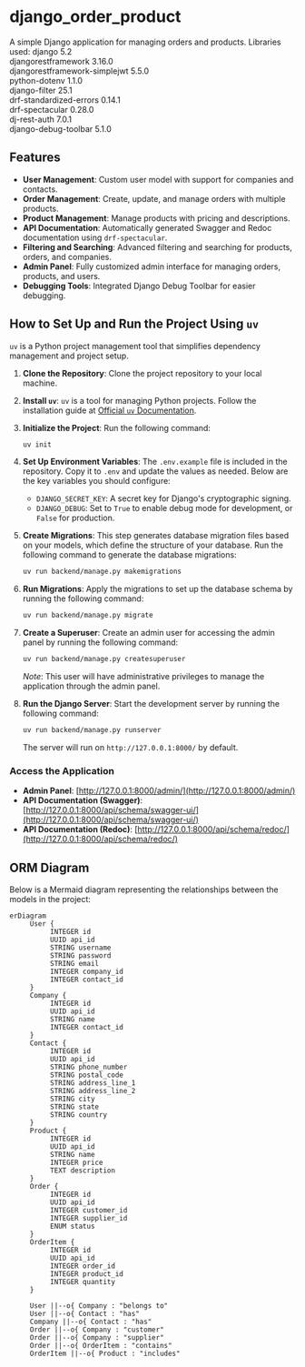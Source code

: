 # django_order_product

A simple Django application for managing orders and products.
Libraries used:
    django 5.2  
    djangorestframework 3.16.0  
    djangorestframework-simplejwt 5.5.0  
    python-dotenv 1.1.0  
    django-filter 25.1  
    drf-standardized-errors 0.14.1  
    drf-spectacular 0.28.0  
    dj-rest-auth 7.0.1  
    django-debug-toolbar 5.1.0  

## Features

- **User Management**: Custom user model with support for companies and contacts.
- **Order Management**: Create, update, and manage orders with multiple products.
- **Product Management**: Manage products with pricing and descriptions.
- **API Documentation**: Automatically generated Swagger and Redoc documentation using `drf-spectacular`.
- **Filtering and Searching**: Advanced filtering and searching for products, orders, and companies.
- **Admin Panel**: Fully customized admin interface for managing orders, products, and users.
- **Debugging Tools**: Integrated Django Debug Toolbar for easier debugging.


## How to Set Up and Run the Project Using `uv`
`uv` is a Python project management tool that simplifies dependency management and project setup.

1. **Clone the Repository**: Clone the project repository to your local machine.

2. **Install `uv`**: `uv` is a tool for managing Python projects. Follow the installation guide at [Official `uv` Documentation](https://docs.astral.sh/uv/).

3. **Initialize the Project**: Run the following command:
    ```bash
    uv init
    ```

4. **Set Up Environment Variables**: The `.env.example` file is included in the repository. Copy it to `.env` and update the values as needed. Below are the key variables you should configure:
    - `DJANGO_SECRET_KEY`: A secret key for Django's cryptographic signing.
    - `DJANGO_DEBUG`: Set to `True` to enable debug mode for development, or `False` for production.

5. **Create Migrations**: This step generates database migration files based on your models, which define the structure of your database. Run the following command to generate the database migrations:
    ```bash
    uv run backend/manage.py makemigrations
    ```

6. **Run Migrations**: Apply the migrations to set up the database schema by running the following command:
    ```bash
    uv run backend/manage.py migrate
    ```

7. **Create a Superuser**: Create an admin user for accessing the admin panel by running the following command:
    ```bash
    uv run backend/manage.py createsuperuser
    ```
    *Note*: This user will have administrative privileges to manage the application through the admin panel.
8. **Run the Django Server**: Start the development server by running the following command:
    ```bash
    uv run backend/manage.py runserver
    ```
    The server will run on `http://127.0.0.1:8000/` by default.

### Access the Application

- **Admin Panel**: [http://127.0.0.1:8000/admin/](http://127.0.0.1:8000/admin/)
- **API Documentation (Swagger)**: [http://127.0.0.1:8000/api/schema/swagger-ui/](http://127.0.0.1:8000/api/schema/swagger-ui/)
- **API Documentation (Redoc)**: [http://127.0.0.1:8000/api/schema/redoc/](http://127.0.0.1:8000/api/schema/redoc/)

## ORM Diagram

Below is a Mermaid diagram representing the relationships between the models in the project:

```mermaid
erDiagram
     User {
          INTEGER id
          UUID api_id
          STRING username
          STRING password
          STRING email
          INTEGER company_id
          INTEGER contact_id
     }
     Company {
          INTEGER id
          UUID api_id
          STRING name
          INTEGER contact_id
     }
     Contact {
          INTEGER id
          UUID api_id
          STRING phone_number
          STRING postal_code
          STRING address_line_1
          STRING address_line_2
          STRING city
          STRING state
          STRING country
     }
     Product {
          INTEGER id
          UUID api_id
          STRING name
          INTEGER price
          TEXT description
     }
     Order {
          INTEGER id
          UUID api_id
          INTEGER customer_id
          INTEGER supplier_id
          ENUM status
     }
     OrderItem {
          INTEGER id
          UUID api_id
          INTEGER order_id
          INTEGER product_id
          INTEGER quantity
     }

     User ||--o{ Company : "belongs to"
     User ||--o{ Contact : "has"
     Company ||--o{ Contact : "has"
     Order ||--o{ Company : "customer"
     Order ||--o{ Company : "supplier"
     Order ||--o{ OrderItem : "contains"
     OrderItem ||--o{ Product : "includes"
```